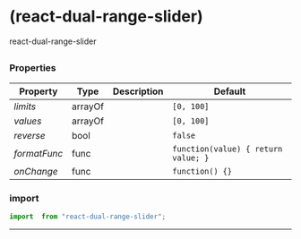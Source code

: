 #  (react-dual-range-slider)

react-dual-range-slider


## 



### Properties

| Property | Type | Description | Default |
| -------- | ---- | ----------- | ------- |
| *limits* | arrayOf |  | `[0, 100]`
| *values* | arrayOf |  | `[0, 100]`
| *reverse* | bool |  | `false`
| *formatFunc* | func |  | `function(value) { return value; }`
| *onChange* | func |  | `function() {}`

### import

```jsx
import  from "react-dual-range-slider";
```

<hr/>
